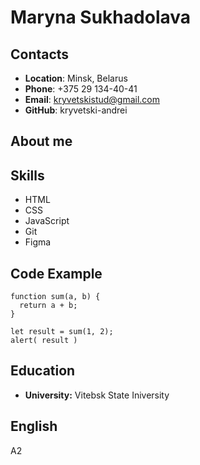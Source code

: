 # Maryna Sukhadolava

## Contacts 
* **Location**: Minsk, Belarus
* **Phone**: +375 29 134-40-41
* **Email**: kryvetskistud@gmail.com
* **GitHub**: kryvetski-andrei
## About me

## Skills
* HTML
* CSS
* JavaScript
* Git
* Figma
## Code Example
```
function sum(a, b) {
  return a + b;
}

let result = sum(1, 2);
alert( result )
```

## Education
* **University:** Vitebsk State Iniversity
## English
A2
